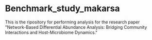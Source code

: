 # Benchmark_study_makarsa
This is the ripository for performing analysis for the research paper "Network-Based Differential Abundance Analysis: Bridging Community Interactions and Host-Microbiome Dynamics."
